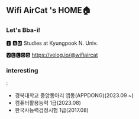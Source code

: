 ## Wifi AirCat 's HOME🏠

### Let's Bba-i!
🅸 🅰🅼 Studies at Kyungpook N. Univ.

🆅🅴🅻🅾🅶 https://velog.io/@wifiaircat

### interesting
: 


- 경북대학교 중앙동아리 앱동(APPDONG)(2023.09 ~)
- 컴퓨터활용능력 1급(2023.08)
- 한국사능력검정시험 1급(2017.08)
